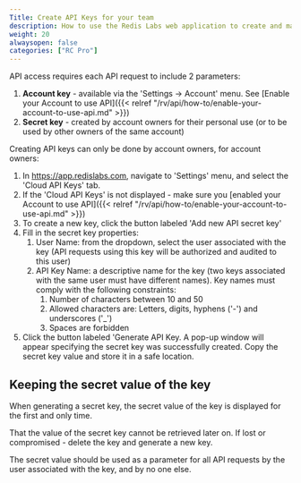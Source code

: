 ```yaml
---
Title: Create API Keys for your team
description: How to use the Redis Labs web application to create and manage API Keys for your Account's team owners
weight: 20
alwaysopen: false
categories: ["RC Pro"]
---
```

API access requires each API request to include 2 parameters:

1. **Account key** - available via the 'Settings -> Account' menu. See [Enable your Account to use API]({{< relref  "/rv/api/how-to/enable-your-account-to-use-api.md" >}})
1. **Secret key** - created by account owners for their personal use (or to be used by other owners of the same account)

Creating API keys can only be done by account owners, for account owners:

1. In https://app.redislabs.com, navigate to 'Settings' menu, and select the 'Cloud API Keys' tab.
1. If the 'Cloud API Keys' is not displayed - make sure you [enabled your Account to use API]({{< relref  "/rv/api/how-to/enable-your-account-to-use-api.md" >}})
1. To create a new key, click the button labeled 'Add new API secret key'
1. Fill in the secret key properties:
    1. User Name: from the dropdown, select the user associated with the key (API requests using this key will be authorized and audited to this user)
    1. API Key Name: a descriptive name for the key (two keys associated with the same user must have different names). Key names must comply with the following constraints:
        1. Number of characters between 10 and 50
        1. Allowed characters are: Letters, digits, hyphens ('-') and underscores ('_')
        1. Spaces are forbidden
1. Click the button labeled 'Generate API Key. A pop-up window will appear specifying the secret key was successfully created. Copy the secret key value and store it in a safe location.

## Keeping the secret value of the key

When generating a secret key, the secret value of the key is displayed for the first and only time.

That the value of the secret key cannot be retrieved later on. If lost or compromised - delete the key and generate a new key.

The secret value should be used as a parameter for all API requests by the user associated with the key, and by no one else.
